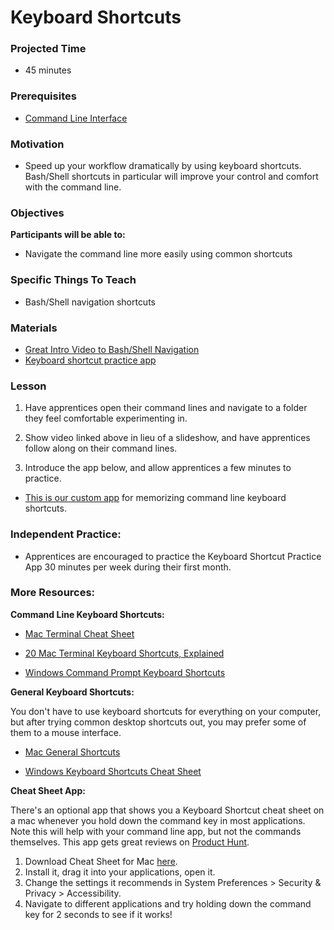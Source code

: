 
# Keyboard Shortcuts

### Projected Time
- 45 minutes

### Prerequisites
- [Command Line Interface](https://github.com/Techtonica/curriculum/blob/master/command-line/command-line-interface.md)

### Motivation
- Speed up your workflow dramatically by using keyboard shortcuts.  Bash/Shell shortcuts in particular will improve your control and comfort with the command line.

### Objectives
**Participants will be able to:**
- Navigate the command line more easily using common shortcuts

### Specific Things To Teach
- Bash/Shell navigation shortcuts

### Materials
- [Great Intro Video to Bash/Shell Navigation](https://www.youtube.com/watch?v=C-AQAJXdoS8)
- [Keyboard shortcut practice app](https://techtonica.github.io/keyboard-shortcuts-practice/)

### Lesson

1. Have apprentices open their command lines and navigate to a folder they feel comfortable experimenting in.

2. Show video linked above in lieu of a slideshow, and have apprentices follow along on their command lines.

3. Introduce the app below, and allow apprentices a few minutes to practice.
- [This is our custom app](https://techtonica.github.io/keyboard-shortcuts-practice/) for memorizing command line keyboard shortcuts.

### Independent Practice:
- Apprentices are encouraged to practice the Keyboard Shortcut Practice App 30 minutes per week during their first month.


### More Resources:

**Command Line Keyboard Shortcuts:**
- [Mac Terminal Cheat Sheet](https://gist.github.com/poopsplat/7195274)

- [20 Mac Terminal Keyboard Shortcuts, Explained](https://www.techrepublic.com/article/20-terminal-shortcuts-developers-need-to-know/)

- [Windows Command Prompt Keyboard Shortcuts](https://www.howtogeek.com/254401/34-useful-keyboard-shortcuts-for-the-windows-command-prompt/)

**General Keyboard Shortcuts:**

You don't have to use keyboard shortcuts for everything on your computer, but after trying common desktop shortcuts out, you may prefer some of them to a mouse interface.

- [Mac General Shortcuts](https://support.apple.com/en-us/HT201236)

- [Windows Keyboard Shortcuts Cheat Sheet](https://code.visualstudio.com/shortcuts/keyboard-shortcuts-windows.pdf)


**Cheat Sheet App:**

There's an optional app that shows you a Keyboard Shortcut cheat sheet on a mac whenever you hold down the command key in most applications.  Note this will help with your command line app, but not the commands themselves. This app gets great reviews on [Product Hunt](https://www.producthunt.com/posts/cheatsheet-2).

1. Download Cheat Sheet for Mac [here](https://www.cheatsheetapp.com/CheatSheet/). 
2. Install it, drag it into your applications, open it. 
3. Change the settings it recommends in System Preferences > Security & Privacy > Accessibility.
4. Navigate to different applications and try holding down the command key for 2 seconds to see if it works!



